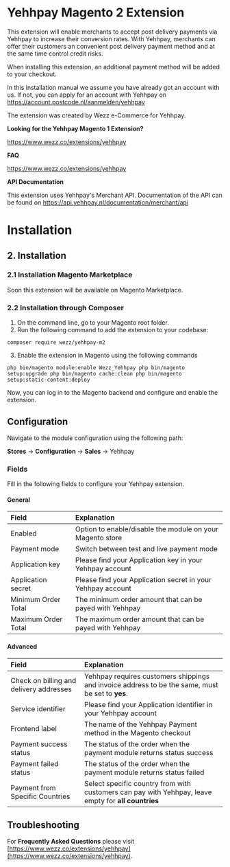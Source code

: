 # Yehhpay Magento 2 Extension

This extension will enable merchants to accept post delivery payments via Yehhpay to increase their conversion rates.
With Yehhpay, merchants can offer their customers an convenient post delivery payment method and at the same time control credit risks.

When installing this extension, an additional payment method will be added to your checkout.

In this installation manual we assume you have already got an account with us. If not, you can apply for an account with Yehhpay on https://account.postcode.nl/aanmelden/yehhpay

The extension was created by Wezz e-Commerce for Yehhpay.

__Looking for the Yehhpay Magento 1 Extension?__

https://www.wezz.co/extensions/yehhpay

__FAQ__

https://www.wezz.co/extensions/yehhpay

__API Documentation__

This extension uses Yehhpay's Merchant API. Documentation of the API can be found on
https://api.yehhpay.nl/documentation/merchant/api

# Installation


## 2. Installation

### 2.1 Installation Magento Marketplace

Soon this extension will be available on Magento Marketplace.

### 2.2 Installation through Composer

1. On the command line, go to your Magento root folder.
2. Run the following command to add the extension to your codebase:

`
composer require wezz/yehhpay-m2
`

3. Enable the extension in Magento using the following commands

`
php bin/magento module:enable Wezz_Yehhpay
php bin/magento setup:upgrade
php bin/magento cache:clean
php bin/magento setup:static-content:deploy
`

Now, you can log in to the Magento backend and configure and enable the extension.

## Configuration

Navigate to the module configuration using the following path:

__Stores__ -> __Configuration__ -> __Sales__ -> Yehhpay

### Fields

Fill in the following fields to configure your Yehhpay extension.


#### General
| Field | Explanation |
| :--- | :--- |
| Enabled | Option to enable/disable the module on your Magento store |
| Payment mode | Switch between test and live payment mode |
| Application key | Please find your Application key in your Yehhpay account |
| Application secret | Please find your Application secret in your Yehhpay account |
| Minimum Order Total | The minimum order amount that can be payed with Yehhpay |
| Maximum Order Total | The maximum order amount that can be payed with Yehhpay |

#### Advanced

| Field | Explanation |
| :--- | :--- |
| Check on billing and delivery addresses | Yehhpay requires customers shippings and invoice address to be the same, must be set to __yes__. |
| Service identifier | Please find your Application identifier in your Yehhpay account |
| Frontend label | The name of the Yehhpay Payment method in the Magento checkout |
| Payment success status | The status of the order when the payment module returns status success |
| Payment failed status | The status of the order when the payment module returns status failed |
| Payment from Specific Countries | Select specific country from with customers can pay with Yehhpay, leave empty for __all countries__ |

## Troubleshooting


For __Frequently Asked Questions__ please visit [https://www.wezz.co/extensions/yehhpay](https://www.wezz.co/extensions/yehhpay).
